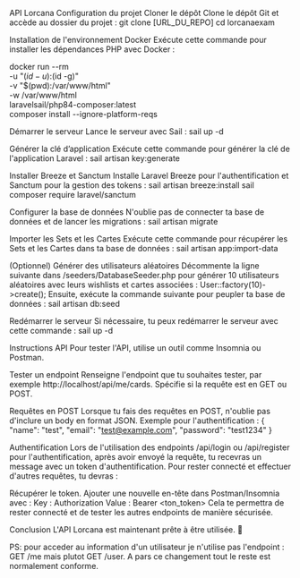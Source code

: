 API Lorcana
Configuration du projet
Cloner le dépôt
Clone le dépôt Git et accède au dossier du projet :
git clone [URL_DU_REPO]
cd lorcanaexam

Installation de l'environnement Docker
Exécute cette commande pour installer les dépendances PHP avec Docker :

docker run --rm \
    -u "$(id -u):$(id -g)" \
    -v "$(pwd):/var/www/html" \
    -w /var/www/html \
    laravelsail/php84-composer:latest \
    composer install --ignore-platform-reqs

Démarrer le serveur
Lance le serveur avec Sail :
sail up -d

Générer la clé d’application
Exécute cette commande pour générer la clé de l'application Laravel :
sail artisan key:generate

Installer Breeze et Sanctum
Installe Laravel Breeze pour l'authentification et Sanctum pour la gestion des tokens :
sail artisan breeze:install
sail composer require laravel/sanctum

Configurer la base de données
N'oublie pas de connecter ta base de données et de lancer les migrations :
sail artisan migrate

Importer les Sets et les Cartes
Exécute cette commande pour récupérer les Sets et les Cartes dans ta base de données :
sail artisan app:import-data

(Optionnel) Générer des utilisateurs aléatoires
Décommente la ligne suivante dans /seeders/DatabaseSeeder.php pour générer 10 utilisateurs aléatoires avec leurs wishlists et cartes associées :
User::factory(10)->create();
Ensuite, exécute la commande suivante pour peupler ta base de données :
sail artisan db:seed

Redémarrer le serveur
Si nécessaire, tu peux redémarrer le serveur avec cette commande :
sail up -d


Instructions API
Pour tester l'API, utilise un outil comme Insomnia ou Postman.

Tester un endpoint
Renseigne l'endpoint que tu souhaites tester, par exemple http://localhost/api/me/cards.
Spécifie si la requête est en GET ou POST.

Requêtes en POST
Lorsque tu fais des requêtes en POST, n'oublie pas d'inclure un body en format JSON. Exemple pour l'authentification :
{
    "name": "test",
    "email": "test@example.com",
    "password": "test1234"
}

Authentification
Lors de l'utilisation des endpoints /api/login ou /api/register pour l'authentification, après avoir envoyé la requête, tu recevras un message avec un token d'authentification. Pour rester connecté et effectuer d'autres requêtes, tu devras :

Récupérer le token.
Ajouter une nouvelle en-tête dans Postman/Insomnia avec :
Key : Authorization
Value : Bearer <ton_token>
Cela te permettra de rester connecté et de tester les autres endpoints de manière sécurisée.

Conclusion
L'API Lorcana est maintenant prête à être utilisée.  🚀


PS: pour acceder au information d'un utilisateur je n'utilise pas l'endpoint : GET /me mais plutot GET /user.
A pars ce changement tout le reste est normalement conforme.



